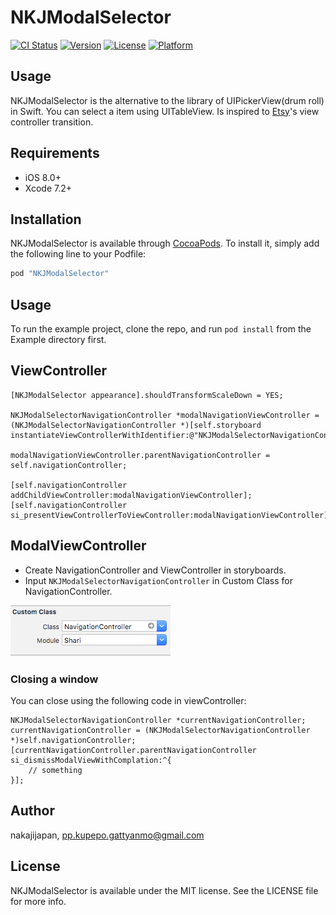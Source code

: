 # NKJModalSelector

[![CI Status](http://img.shields.io/travis/nakajijapan/NKJModalSelector.svg?style=flat)](https://travis-ci.org/nakajijapan/NKJModalSelector)
[![Version](https://img.shields.io/cocoapods/v/NKJModalSelector.svg?style=flat)](http://cocoapods.org/pods/NKJModalSelector)
[![License](https://img.shields.io/cocoapods/l/NKJModalSelector.svg?style=flat)](http://cocoapods.org/pods/NKJModalSelector)
[![Platform](https://img.shields.io/cocoapods/p/NKJModalSelector.svg?style=flat)](http://cocoapods.org/pods/NKJModalSelector)

## Usage

NKJModalSelector is the alternative to the library of UIPickerView(drum roll) in Swift. You can select a item using UITableView.
Is inspired to [Etsy](https://www.etsy.com/)'s view controller transition.

## Requirements

- iOS 8.0+
- Xcode 7.2+


## Installation

NKJModalSelector is available through [CocoaPods](http://cocoapods.org). To install
it, simply add the following line to your Podfile:

```ruby
pod "NKJModalSelector"
```

## Usage

To run the example project, clone the repo, and run `pod install` from the Example directory first.

## ViewController

```objc
[NKJModalSelector appearance].shouldTransformScaleDown = YES;

NKJModalSelectorNavigationController *modalNavigationViewController = (NKJModalSelectorNavigationController *)[self.storyboard instantiateViewControllerWithIdentifier:@"NKJModalSelectorNavigationController"];

modalNavigationViewController.parentNavigationController = self.navigationController;

[self.navigationController addChildViewController:modalNavigationViewController];
[self.navigationController si_presentViewControllerToViewController:modalNavigationViewController];
```

## ModalViewController

- Create NavigationController and ViewController in storyboards.
- Input `NKJModalSelectorNavigationController` in Custom Class for NavigationController.


![Shari](https://raw.githubusercontent.com/nakajijapan/Shari/master/shari01.png)


### Closing a window

You can close using the following code in viewController:

```objc
NKJModalSelectorNavigationController *currentNavigationController;
currentNavigationController = (NKJModalSelectorNavigationController *)self.navigationController;
[currentNavigationController.parentNavigationController si_dismissModalViewWithComplation:^{
    // something
}];
```


## Author

nakajijapan, pp.kupepo.gattyanmo@gmail.com

## License

NKJModalSelector is available under the MIT license. See the LICENSE file for more info.
